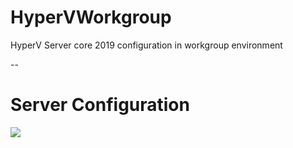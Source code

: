 # HyperVWorkgroup
HyperV Server core 2019 configuration in workgroup environment

--

# Server Configuration

![](resources/default_sconfig.png)
